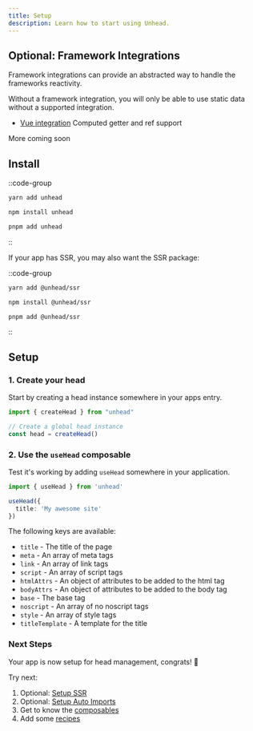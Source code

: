 ```yaml
---
title: Setup
description: Learn how to start using Unhead.
---
```


## Optional: Framework Integrations

Framework integrations can provide an abstracted way to handle the frameworks reactivity.

Without a framework integration, you will only be able to use static data without a supported integration.

- [Vue integration](/guide/vue/setup) Computed getter and ref support

More coming soon


## Install

::code-group

```bash [yarn]
yarn add unhead
```

```bash [npm]
npm install unhead
```

```bash [pnpm]
pnpm add unhead
```

::

If your app has SSR, you may also want the SSR package:

::code-group

```bash [yarn]
yarn add @unhead/ssr
```

```bash [npm]
npm install @unhead/ssr
```

```bash [pnpm]
pnpm add @unhead/ssr
```

::

## Setup

### 1. Create your head

Start by creating a head instance somewhere in your apps entry.

```ts [main.ts]
import { createHead } from "unhead"

// Create a global head instance
const head = createHead()
```

### 2. Use the `useHead` composable

Test it's working by adding `useHead` somewhere in your application.

```ts
import { useHead } from 'unhead'

useHead({
  title: 'My awesome site'
})
```

The following keys are available:

- `title` - The title of the page
- `meta` - An array of meta tags
- `link` - An array of link tags
- `script` - An array of script tags
- `htmlAttrs` - An object of attributes to be added to the html tag
- `bodyAttrs` - An object of attributes to be added to the body tag
- `base` - The base tag
- `noscript` - An array of no noscript tags
- `style` - An array of style tags
- `titleTemplate` - A template for the title


### Next Steps

Your app is now setup for head management, congrats! 🎉

Try next:
1. Optional: [Setup SSR](/guide/getting-started/ssr)
2. Optional: [Setup Auto Imports](/guide/getting-started/auto-imports)
3. Get to know the [composables](/guide/guides/composables)
4. Add some [recipes](/guide/recipes)
